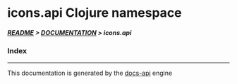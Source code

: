 
# icons.api Clojure namespace

##### [README](../../../README.md) > [DOCUMENTATION](../../COVER.md) > icons.api

### Index

---

This documentation is generated by the [docs-api](https://github.com/bithandshake/docs-api) engine

